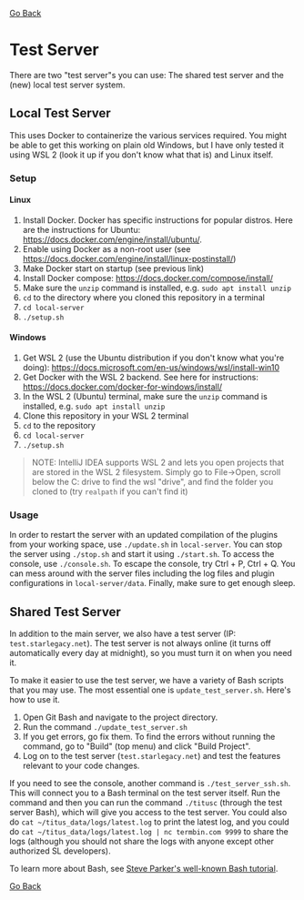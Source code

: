 [Go Back](../README.md)

# Test Server

There are two "test server"s you can use: The shared test
server and the (new) local test server system.

## Local Test Server
This uses Docker to containerize the various services required.
You might be able to get this working on plain old Windows,
but I have only tested it using WSL 2 (look it up if you don't know what that is)
and Linux itself.

### Setup

#### Linux
1. Install Docker. Docker has specific instructions for popular distros.
Here are the instructions for Ubuntu: https://docs.docker.com/engine/install/ubuntu/.
2. Enable using Docker as a non-root user (see https://docs.docker.com/engine/install/linux-postinstall/)
3. Make Docker start on startup (see previous link)
4. Install Docker compose: https://docs.docker.com/compose/install/
5. Make sure the `unzip` command is installed, e.g. `sudo apt install unzip`
6. `cd` to the directory where you cloned this repository in a terminal
7. `cd local-server`
8. `./setup.sh`

#### Windows
1. Get WSL 2 (use the Ubuntu distribution if you don't know what you're doing):
   https://docs.microsoft.com/en-us/windows/wsl/install-win10
2. Get Docker with the WSL 2 backend.
   See here for instructions: https://docs.docker.com/docker-for-windows/install/
3. In the WSL 2 (Ubuntu) terminal,
   make sure the `unzip` command is installed,
   e.g. `sudo apt install unzip`
4. Clone this repository in your WSL 2 terminal
5. `cd` to the repository
6. `cd local-server`
7. `./setup.sh`

> NOTE: IntelliJ IDEA supports WSL 2 and lets you open projects
> that are stored in the WSL 2 filesystem. Simply go to File->Open,
> scroll below the C: drive to find the wsl "drive", and find the
> folder you cloned to (try `realpath` if you can't find it)

### Usage
In order to restart the server with an updated compilation
of the plugins from your working space, use `./update.sh` in `local-server`.
You can stop the server using `./stop.sh` and start it using `./start.sh`.
To access the console, use `./console.sh`. To escape the console,
try Ctrl + P, Ctrl + Q. You can mess around with the server files including
the log files and plugin configurations in `local-server/data`.
Finally, make sure to get enough sleep.

## Shared Test Server

In addition to the main server, we also have a test server
(IP: `test.starlegacy.net`). The test server is not always online (it turns off
automatically every day at midnight), so you must turn it on when you need it.

To make it easier to use the test server, we have a variety of Bash scripts
that you may use. The most essential one is `update_test_server.sh`. Here's how to use it.

1. Open Git Bash and navigate to the project directory.
2. Run the command `./update_test_server.sh`
3. If you get errors, go fix them. To find the errors without running the
command, go to "Build" (top menu) and click "Build Project".
4. Log on to the test server (`test.starlegacy.net`) and test the features
relevant to your code changes.

If you need to see the console, another command is `./test_server_ssh.sh`.
This will connect you to a Bash terminal on the test server itself. Run the
command and then you can run the command `./titusc` (through the test server
Bash), which will give you access to the test server. You could also do
`cat ~/titus_data/logs/latest.log` to print the latest log, and you could do
`cat ~/titus_data/logs/latest.log | nc termbin.com 9999` to share the logs
(although you should not share the logs with anyone except other authorized
SL developers).

To learn more about Bash, see
[Steve Parker's well-known Bash tutorial](https://www.shellscript.sh/).

[Go Back](../README.md)
